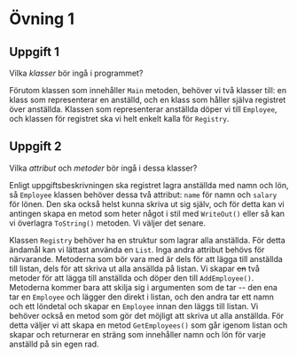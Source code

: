 # Övning 1

## Uppgift 1

Vilka _klasser_ bör ingå i programmet?

Förutom klassen som innehåller `Main` metoden, behöver vi två klasser till: en klass som representerar en anställd, och en klass som håller själva registret över anställda. Klassen som representerar anställda döper vi till `Employee`, och klassen för registret ska vi helt enkelt kalla för `Registry`.

## Uppgift 2

Vilka _attribut_ och _metoder_ bör ingå i dessa klasser?

Enligt uppgiftsbeskrivningen ska registret lagra anställda med namn och lön, så `Employee` klassen behöver dessa två attribut: `name` för namn och `salary` för lönen. Den ska också helst kunna skriva ut sig själv, och för detta kan vi antingen skapa en metod som heter något i stil med `WriteOut()` eller så kan vi överlagra `ToString()` metoden. Vi väljer det senare.

Klassen `Registry` behöver ha en struktur som lagrar alla anställda. För detta ändamål kan vi lättast använda en `List`. Inga andra attribut behövs för närvarande. Metoderna som bör vara med är dels för att lägga till anställda till listan, dels för att skriva ut alla ansällda på listan. Vi skapar ~~en~~ två metoder för att lägga till anställda och döper den till `AddEmployee()`. Metoderna kommer bara att skilja sig i argumenten som de tar -- den ena tar en `Employee` och lägger den direkt i listan, och den andra tar ett namn och ett löndetal och skapar en `Employee` innan den läggs till listan. Vi behöver också en metod som gör det möjligt att skriva ut alla anställda. För detta väljer vi att skapa en metod `GetEmployees()` som går igenom listan och skapar och returnerar en sträng som innehåller namn och lön för varje anställd på sin egen rad.
